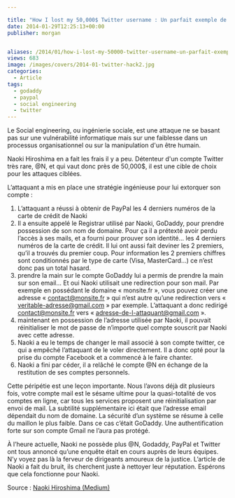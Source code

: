 ```yaml
---

title: "How I lost my 50,000$ Twitter username : Un parfait exemple de social engineering"
date: 2014-01-29T12:25:13+00:00
publisher: morgan


aliases: /2014/01/how-i-lost-my-50000-twitter-username-un-parfait-exemple-de-spear-phishing/
views: 683
image: /images/covers/2014-01-twitter-hack2.jpg
categories:
  - Article
tags:
  - godaddy
  - paypal
  - social engineering
  - twitter
---
```

Le Social engineering, ou ingénierie sociale, est une attaque ne se basant pas sur une vulnérabilité informatique mais sur une faiblesse dans un processus organisationnel ou sur la manipulation d'un être humain.

Naoki Hiroshima en a fait les frais il y a peu. Détenteur d'un compte Twitter très rare, @N, et qui vaut donc près de 50,000$, il est une cible de choix pour les attaques ciblées.

L’attaquant a mis en place une stratégie ingénieuse pour lui extorquer son compte :

  1. L’attaquant a réussi à obtenir de PayPal les 4 derniers numéros de la carte de crédit de Naoki
  2. Il a ensuite appelé le Registrar utilisé par Naoki, GoDaddy, pour prendre possession de son nom de domaine. Pour ça il a prétexté avoir perdu l’accès à ses mails, et a fourni pour prouver son identité... les 4 derniers numéros de la carte de crédit. Il lui ont aussi fait deviner les 2 premiers, qu’il a trouvés du premier coup. Pour information les 2 premiers chiffres sont conditionnés par le type de carte (Visa, MasterCard...) ce n’est donc pas un total hasard.
  3. prendre la main sur le compte GoDaddy lui a permis de prendre la main sur son email... Et oui Naoki utilisait une redirection pour son mail. Par exemple en possédant le domaine « monsite.fr », vous pouvez créer une adresse « contact@monsite.fr » qui n’est autre qu’une redirection vers « veritable-adresse@gmail.com » par exemple. L’attaquant a donc redirigé contact@monsite.fr vers « adresse-de-l-attaquant@gmail.com ».
  4. maintenant en possession de l’adresse utilisée par Naoki, il pouvait réinitialiser le mot de passe de n’importe quel compte souscrit par Naoki avec cette adresse.
  5. Naoki a eu le temps de changer le mail associé à son compte twitter, ce qui a empêché l’attaquant de le voler directement. Il a donc opté pour la prise du compte Facebook et a commencé à le faire chanter.
  6. Naoki a fini par céder, il a relâché le compte @N en échange de la restitution de ses comptes personnels.

Cette péripétie est une leçon importante. Nous l’avons déjà dit plusieurs fois, votre compte mail est le sésame ultime pour la quasi-totalité de vos comptes en ligne, car tous les services proposent une réinitialisation par envoi de mail. La subtilité supplémentaire ici était que l’adresse email dépendait du nom de domaine. La sécurité d’un système se résume à celle du maillon le plus faible. Dans ce cas c’était GoDaddy. Une authentification forte sur son compte Gmail ne l’aura pas protégé.

À l’heure actuelle, Naoki ne possède plus @N, Godaddy, PayPal et Twitter ont tous annoncé qu’une enquête était en cours auprès de leurs équipes. N’y voyez pas là la ferveur de dirigeants amoureux de la justice. L’article de Naoki a fait du bruit, ils cherchent juste à nettoyer leur réputation. Espérons que cela fonctionne pour Naoki.

Source : <a href=" https://medium.com/p/24eb09e026dd"  >Naoki Hiroshima (Medium)</a>
